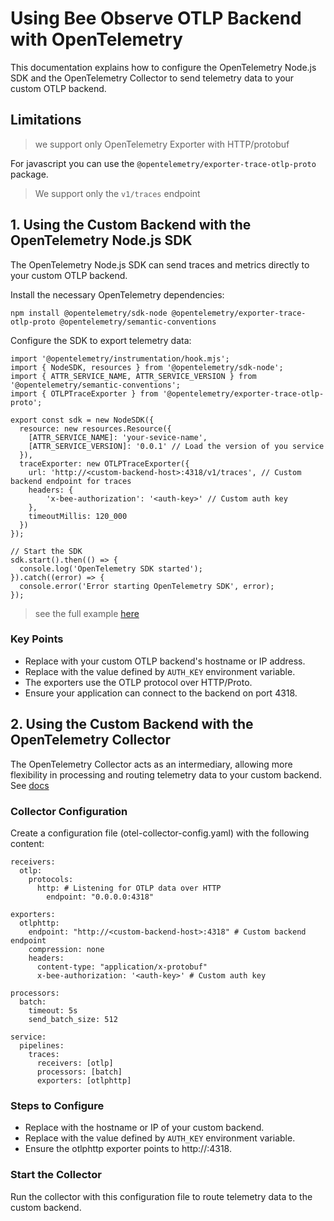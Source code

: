 # Using Bee Observe OTLP Backend with OpenTelemetry

This documentation explains how to configure the OpenTelemetry Node.js SDK and the OpenTelemetry Collector to send telemetry data to your custom OTLP backend.

## Limitations

> we support only OpenTelemetry Exporter with HTTP/protobuf

For javascript you can use the `@opentelemetry/exporter-trace-otlp-proto` package.

> We support only the `v1/traces` endpoint

## 1. Using the Custom Backend with the OpenTelemetry Node.js SDK

The OpenTelemetry Node.js SDK can send traces and metrics directly to your custom OTLP backend.

Install the necessary OpenTelemetry dependencies:

```
npm install @opentelemetry/sdk-node @opentelemetry/exporter-trace-otlp-proto @opentelemetry/semantic-conventions
```

Configure the SDK to export telemetry data:

```
import '@opentelemetry/instrumentation/hook.mjs';
import { NodeSDK, resources } from '@opentelemetry/sdk-node';
import { ATTR_SERVICE_NAME, ATTR_SERVICE_VERSION } from '@opentelemetry/semantic-conventions';
import { OTLPTraceExporter } from '@opentelemetry/exporter-trace-otlp-proto';

export const sdk = new NodeSDK({
  resource: new resources.Resource({
    [ATTR_SERVICE_NAME]: 'your-sevice-name',
    [ATTR_SERVICE_VERSION]: '0.0.1' // Load the version of you service
  }),
  traceExporter: new OTLPTraceExporter({
    url: 'http://<custom-backend-host>:4318/v1/traces', // Custom backend endpoint for traces
    headers: {
        'x-bee-authorization': '<auth-key>' // Custom auth key
    },
    timeoutMillis: 120_000
  })
});

// Start the SDK
sdk.start().then(() => {
  console.log('OpenTelemetry SDK started');
}).catch((error) => {
  console.error('Error starting OpenTelemetry SDK', error);
});
```

> see the full example [here](https://opentelemetry.io/docs/languages/js/exporters/#otlp)

### Key Points

- Replace <custom-backend-host> with your custom OTLP backend's hostname or IP address.
- Replace <auth-key> with the value defined by `AUTH_KEY` environment variable.
- The exporters use the OTLP protocol over HTTP/Proto.
- Ensure your application can connect to the backend on port 4318.

## 2. Using the Custom Backend with the OpenTelemetry Collector

The OpenTelemetry Collector acts as an intermediary, allowing more flexibility in processing and routing telemetry data to your custom backend. See [docs](https://opentelemetry.io/docs/collector/)

### Collector Configuration

Create a configuration file (otel-collector-config.yaml) with the following content:

```
receivers:
  otlp:
    protocols:
      http: # Listening for OTLP data over HTTP
        endpoint: "0.0.0.0:4318"

exporters:
  otlphttp:
    endpoint: "http://<custom-backend-host>:4318" # Custom backend endpoint
    compression: none
    headers:
      content-type: "application/x-protobuf"
      x-bee-authorization: '<auth-key>' # Custom auth key

processors:
  batch:
    timeout: 5s
    send_batch_size: 512

service:
  pipelines:
    traces:
      receivers: [otlp]
      processors: [batch]
      exporters: [otlphttp]
```

### Steps to Configure

- Replace <custom-backend-host> with the hostname or IP of your custom backend.
- Replace <auth-key> with the value defined by `AUTH_KEY` environment variable.
- Ensure the otlphttp exporter points to http://<custom-backend-host>:4318.

### Start the Collector

Run the collector with this configuration file to route telemetry data to the custom backend.

